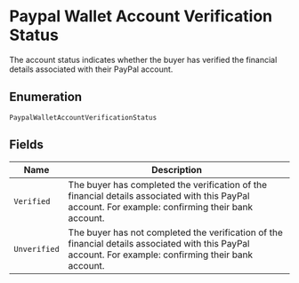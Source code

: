 
# Paypal Wallet Account Verification Status

The account status indicates whether the buyer has verified the financial details associated with their PayPal account.

## Enumeration

`PaypalWalletAccountVerificationStatus`

## Fields

| Name | Description |
|  --- | --- |
| `Verified` | The buyer has completed the verification of the financial details associated with this PayPal account. For example: confirming their bank account. |
| `Unverified` | The buyer has not completed the verification of the financial details associated with this PayPal account. For example: confirming their bank account. |

